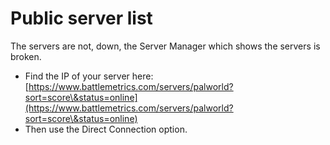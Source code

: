 # Public server list

The servers are not, down, the Server Manager which shows the servers is broken.

* Find the IP of your server here: [https://www.battlemetrics.com/servers/palworld?sort=score\&status=online](https://www.battlemetrics.com/servers/palworld?sort=score\&status=online)
* Then use the Direct Connection option.
